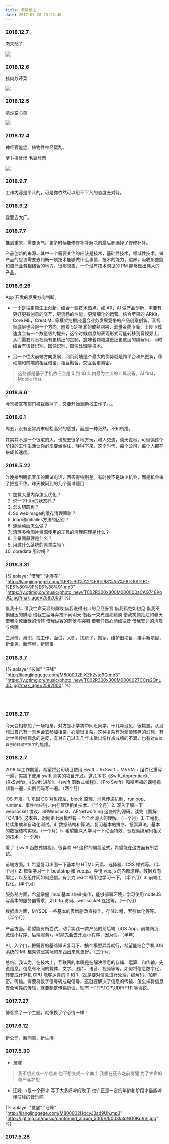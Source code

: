 ```yaml
---
title: 零碎想法
date: 2017-05-28 23:27:40
---
```


### 2018.12.7

肉末茄子

![](http://liangjinggege.com/IMG_3017.HEIC?imageView2/2/w/600)

### 2018.12.6

猪肉炒芹菜

![](http://liangjinggege.com/IMG_3016.HEIC?imageView2/2/w/600)

### 2018.12.5

清炒空心菜

![](http://liangjinggege.com/IMG_3015.HEIC?imageView2/2/w/600)

### 2018.12.4

神经官能症、植物性神经絮乱。

萝卜排骨汤
毛豆炒肉

![](http://liangjinggege.com/IMG_3014.jpg?imageView2/2/w/600)

### 2018.9.7

工作内容是平凡的，可是你依然可以用不平凡的态度去对待。

### 2018.9.2

我要去大厂。

### 2018.7.7

推到重来，需要勇气。更多时候能修修补补解决的最后都选择了修修补补。

产品创新的来源。其中一个需要关注的应该是技术，基础性技术，领域性技术，做产品的应该需要去判断一项技术能够做什么事情，技术的能力，边界，吸收那些能和自己业务相结合的地方。很那想象，一个没有技术洞见的 PM 能够做出伟大的产品。

### 2018.6.26

App 开发的发展方向判断。

- 一个是往更原生上创新，结合一些技术热点，如 AR，AI 做产品创新，需要有更好更有创意的交互，更流畅的性能，更精细化的运营。结合苹果的 ARKit、Core ML，Creat ML 等框架挖掘出适合业务发展竞争的产品创意创新。音视频底层也会是一个方向，随着 5G 技术的成熟到来，流量资费下降，上传下载速度会有一个数量级的提升，这个时候信息的表现形式可能转移到音视频上，从而需要对音视频有更精细的定制，意味着颗粒度更细更底层的编解码，同时结合有语音识别、图像识别、图像处理等技术。

- 另一个往大前端方向发展，网页前端是个最大的优势就是跨平台和热更新，移动端和前端的相互借鉴，相互融合，交互会更紧密。

> 这些都是基于手机依旧会是 5 到 10 年内最为主流的计算设备。AI first，Mobile first.

### 2018.6.6

今天被宣布部门被裁撤掉了，又要开始重新找工作了。。。

### 2018.6.1

周五，没有正常周末轻松高兴的感觉，而是一种茫然，不知所措。

其实并不是一个很宅的人，也想去很多地方玩，和人交流，谈天说地，可偏偏这个阶段的工作生活让你必须要坐得住，静得下来，这个时代，每个公司，每个人都在拼成长速度。

### 2018.5.22

昨晚接到腾讯音乐的面试电话，回答得特别差。有时候不是缺少机会，而是机会来了把握不住。昨天被问到的几个面试题目：

1. 加载大量内存怎么优化？
2. 说一下http的状态码？
3. 怎么切圆角？
4. Sd webimage的缓存清理策略？
5. load和initialles方法的区别？
6. 连续动画怎么做？
7. 清理多余图片资源使用的工具的清理原理是什么？
8. 全景图原理是什么？
9. 用过什么系统的原生库吗？
10. coredata 用过吗？

### 2018.3.31

{% aplayer "借我" "谢春花" "http://liangjinggege.com/%E8%B0%A2%E6%98%A5%E8%8A%B1-%E5%80%9F%E6%88%91.mp3" "https://y.gtimg.cn/music/photo_new/T002R300x300M000000aCAG748KoJQ.jpg?max_age=2592000" %}

借我十年
借我亡命天涯的勇敢
借我说得出口的旦旦誓言
借我孤绝如初见
借我不惧碾压的鲜活
借我生猛与莽撞不问明天
借我一束光照亮黯淡
借我笑颜灿烂如春天
借我杀死庸碌的情怀
借我纵容的悲怆与哭喊
借我怦然心动如往昔
借我安适的清晨与傍晚

三月份，离职，找工作，面试，入职，找房子，搬家，维护旧项目，接手新项目，新业务，新环境，新同事。

### 2018.3.7

{% aplayer "彼岸" "汪峰" "http://liangjinggege.com/M800002FiXZh2vto9Q.mp3" "https://y.gtimg.cn/music/photo_new/T002R300x300M0000027CCrs2QnL0D.jpg?max_age=2592000" %}

<br></br>

### 2018.2.17

今天变相参加了一场相亲，对方是小学初中同班同学，十几年没见，很尴尬。从没想过自己有一天也会去参加相亲，心情很复杂。这种复杂有对爱情残存的幻想，有对世俗传统观念的逆反，有对自己过去几年未做出像样点成绩的不满，也有对`留给自己的时间不多了`的焦虑。

### 2018.2.7

2018 年工作期望。希望将公司项目使用 Swift + RxSwift + MVVM + 组件化重写一遍，实践下使用 swift 真实的项目开发。这几本书《Swift_Apprentice》、《RxSwift》、《Swift 进阶》、《swift 函数式编程》、《Pro Swift》和斯坦福的课程视频看一遍，实例代码写一遍。（两个月）

iOS 开发。1. 巩固 OC 对象模型、block 原理、消息传递机制、runloop、runtime、事件响应链、内存管理相关技术。（半个月）2. 深入了解一下 websocket 协议、SRWebsockt、AFNetworking 这些库的源码。读完《图解 TCP/IP》这本书，对网络七层模型有一个全面深入的理解。（一个月）3. 工程化。持续集成和自动化测试。4. 数据结构和算法。复习基本的排序、搜索算法，基本的数据结构实现。（一个月）5. 希望能深入学习一下动画特效、音视频编解码相关的技术。（一个月）

看了《swift 函数式编程》，很喜欢 FP 这种的编程范式，希望能在这方面有所尝试。

前端方面。1. 希望复习巩固一下基本的 HTML 元素、选择器、CSS 样式等。（半个月）2. 框架学习一下 bootstrip 和 vue.js。弄懂 vue.js 的内部原理。数据双向绑定，以及组件间如何通信。有余力 react 框架也学习一下。（半个月）3. 前端工程化。(半个月)

服务器方面，希望掌握 linux 基本 shell 操作，能够部署环境，学习使用 nodeJS 写基本的服务器需求，如 http 访问、websocket 连接等。（一个月）

数据库方面，MYSQL 一些基本的表增删改查操作，存储过程，索引优化等等。（半个月）

产品方面。希望能有所尝试，动手实践一款产品的前后端（iOS App、前端网页、微信小程序、后端服务），可能先会去开发小程序，因为快。（半年）

AI。入个门，把需要的基础知识复习下、搞个模型弄弄就行，希望能结合手机 iOS 系统的 ML 框架做点实际的东西出来就更好。（三个月）

总结。我认为，在技术上，互联网的本质是在解决信息的存储、运算、和传输。先说信息，信息有不同的载体，文字、图片、语音、视频等等。如何将信息数字化，转变成计算机 CPU 能够运算的 0 和 1，就是要对信息进行处理，编解码、加解密。传输。需要将数字信号转成电信号，这就要解决了信息的传输、怎么样将信息安全可靠的传输，就要制定传输协议，就有 HTTP\TCP\UDP\FTP 等协议。

### 2017.7.27

博客换了一个主题，就像换了个心情一样！

### 2017.6.12

新公司，新同事，新生活。

### 2017.5.30

* _觉醒_	
>我不想变成一个悲哀 也不想变成一个粪土 我想在死去之前觉醒 为了生命的尊严与梦想

* 汪峰-->是一个奇才 写了太多好听的歌了 也许正是一定的年龄和阶段才最能听懂汪峰的音乐吧


{% aplayer "觉醒" "汪峰" "http://liangjinggege.com/M800002HocyJ3ad9Uh.mp3" "http://i.gtimg.cn/music/photo/mid_album_500/V/I/003k3pNG0KpRVI.jpg" %}

### 2017.5.28
<!--* _检讨自己：_
* 做事情太冲动了，不该那样头脑发热就把工作辞了，不该盲目辞职，辞职是一件大事。做决定之前应该和家里人沟通，和领导沟通。在职场中，心态修炼很重要，不管在哪里，不管别人做什么，自己一样可以做自己的事情，凡事不应该找借口，自己想努力，应该要能适应各种环境干扰。对市场误判，对自己能力高估，现在找不到工作了，都是活该，一次深刻的教训。
* 凡事预则立，不预则废。不做规划，做了规划却没有执行力，这样的年纪还能任性多久？
* 越往后压力越大，如果还是这个样子，人生就要废了！只有用自己不断的进步来堵住那些悠悠众口，聪明和勤奋的人太多了，千万不能自己感动自己！
* 三十岁之前的时间很珍贵很珍贵！-->


<!--{% aplayer "彼岸" "汪峰" "http://liangjinggege.com/M800002FiXZh2vto9Q.mp3" "https://y.gtimg.cn/music/photo_new/T002R300x300M0000027CCrs2QnL0D.jpg?max_age=2592000" "autoplay" %}-->